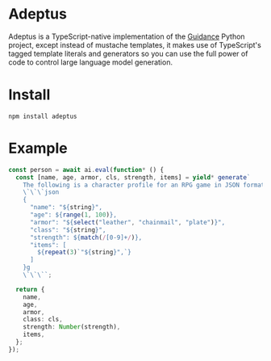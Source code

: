 # Adeptus

Adeptus is a TypeScript-native implementation of the [Guidance](https://github.com/guidance-ai/guidance) Python project, except instead of mustache templates, it makes use of TypeScript's tagged template literals and generators so you can use the full power of code to control large language model generation.

# Install

```
npm install adeptus
```

# Example

```ts
const person = await ai.eval(function* () {
  const [name, age, armor, cls, strength, items] = yield* generate`
    The following is a character profile for an RPG game in JSON format.
    \`\`\`json
    {
      "name": "${string}",
      "age": ${range(1, 100)},
      "armor": "${select("leather", "chainmail", "plate")}",
      "class": "${string}",
      "strength": ${match(/[0-9]+/)},
      "items": [
        ${repeat(3)`"${string}",`}
      ]
    }g
    \`\`\``;

  return {
    name,
    age,
    armor,
    class: cls,
    strength: Number(strength),
    items,
  };
});
```
